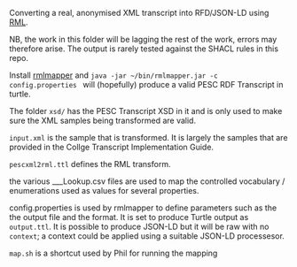 Converting a real, anonymised XML transcript into RFD/JSON-LD using [RML](https://rml.io/).

NB, the work in this folder will be lagging the rest of the work, errors may therefore arise. The output is rarely tested against the SHACL rules in this repo.

Install [rmlmapper](https://github.com/RMLio/rmlmapper-java) and `java -jar ~/bin/rmlmapper.jar -c config.properties ` will (hopefully) produce a valid PESC RDF Transcript in turtle. 

The folder `xsd/` has the PESC Transcript XSD in it and is only used to make sure the XML samples being transformed are valid.

`input.xml` is the sample that is transformed. It is largely the samples that are provided in the Collge Transcript Implementation Guide.

`pescxml2rml.ttl` defines the RML transform.

the various ___Lookup.csv files are used to map the controlled vocabulary / enumerations used as values for several properties.

config.properties is used by rmlmapper to define parameters such as the the output file and the format. It is set to produce Turtle output as `output.ttl`.  It is possible to produce JSON-LD but it will be raw with no `context`; a context could be applied using a suitable JSON-LD processesor.

`map.sh` is a shortcut used by Phil for running the mapping
